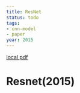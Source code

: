 ```yaml
---
title: ResNet
status: todo
tags:
- cnn-model
- paper
year: 2015
---
```


[local pdf](../../../pdfs/2015-ResNet.pdf)

# Resnet(2015)
